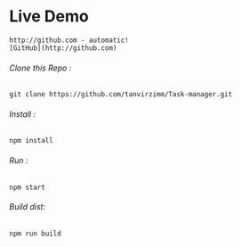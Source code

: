 # Live Demo
```shell
http://github.com - automatic!
[GitHub](http://github.com)
```
###### Clone this Repo :
```shell
git clone https://github.com/tanvirzimm/Task-manager.git
```
###### Install :
```shell
npm install
```

###### Run :
```shell
npm start
```
###### Build dist:
```shell
npm run build
```

